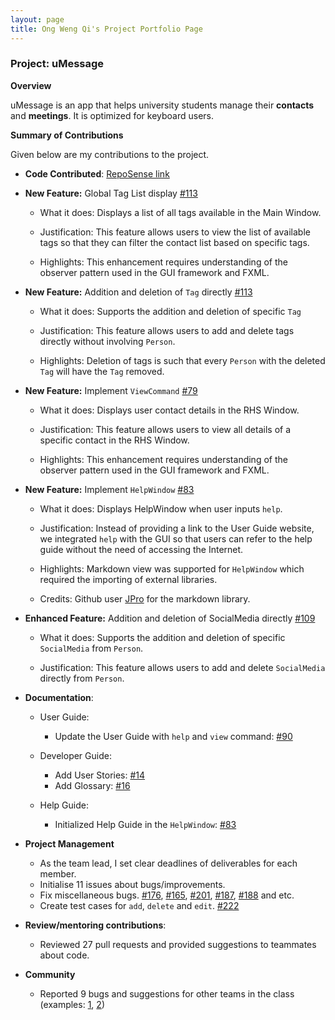 ```yaml
---
layout: page
title: Ong Weng Qi's Project Portfolio Page
---
```


### Project: uMessage

**Overview**

uMessage is an app that helps university students manage their **contacts** and **meetings**.
It is optimized for keyboard users.


**Summary of Contributions**

Given below are my contributions to the project.

* **Code Contributed**: [RepoSense link](https://nus-cs2103-ay2122s2.github.io/tp-dashboard/?search=chriswengqi&sort=groupTitle&sortWithin=title&timeframe=commit&mergegroup=&groupSelect=groupByRepos&breakdown=true&checkedFileTypes=docs~functional-code~test-code~other&since=2022-02-18)


* **New Feature:** Global Tag List display [#113](https://github.com/AY2122S2-CS2103-W16-2/tp/pull/113)

    - What it does: Displays a list of all tags available in the Main Window.

    - Justification: This feature allows users to view the list of available tags so that they can filter the contact list based on specific tags.

    - Highlights: This enhancement requires understanding of the observer pattern used in the GUI framework and FXML.


* **New Feature:** Addition and deletion of `Tag` directly [#113](https://github.com/AY2122S2-CS2103-W16-2/tp/pull/113)

    - What it does: Supports the addition and deletion of specific `Tag`

    - Justification: This feature allows users to add and delete tags directly without involving `Person`.

    - Highlights: Deletion of tags is such that every `Person` with the deleted `Tag` will have the `Tag` removed.


* **New Feature:** Implement `ViewCommand` [#79](https://github.com/AY2122S2-CS2103-W16-2/tp/pull/79)

    - What it does: Displays user contact details in the RHS Window.

    - Justification: This feature allows users to view all details of a specific contact in the RHS Window.

    - Highlights: This enhancement requires understanding of the observer pattern used in the GUI framework and FXML.


* **New Feature:** Implement `HelpWindow` [#83](https://github.com/AY2122S2-CS2103-W16-2/tp/pull/83)

    - What it does: Displays HelpWindow when user inputs `help`.

    - Justification: Instead of providing a link to the User Guide website, we integrated `help` with the GUI so that users can refer to the help guide without the need of accessing the Internet.

    - Highlights: Markdown view was supported for `HelpWindow` which required the importing of external libraries.

    - Credits: Github user [JPro](https://github.com/JPro-one/markdown-javafx-renderer) for the markdown library.

* **Enhanced Feature:** Addition and deletion of SocialMedia directly [#109](https://github.com/AY2122S2-CS2103-W16-2/tp/pull/109)

  - What it does: Supports the addition and deletion of specific `SocialMedia` from `Person`.

  - Justification: This feature allows users to add and delete `SocialMedia` directly from `Person`.

 


* **Documentation**:
  * User Guide:
    * Update the User Guide with `help` and `view` command: [#90](https://github.com/AY2122S2-CS2103-W16-2/tp/pull/90)

  * Developer Guide:
    * Add User Stories: [#14](https://github.com/AY2122S2-CS2103-W16-2/tp/issues/14)
    * Add Glossary: [#16](https://github.com/AY2122S2-CS2103-W16-2/tp/issues/16)

  * Help Guide:
    * Initialized Help Guide in the `HelpWindow`: [#83](https://github.com/AY2122S2-CS2103-W16-2/tp/pull/83)

* **Project Management**
  * As the team lead, I set clear deadlines of deliverables for each member.
  * Initialise 11 issues about bugs/improvements.
  * Fix miscellaneous bugs. [#176](https://github.com/AY2122S2-CS2103-W16-2/tp/issues/176), [#165](https://github.com/AY2122S2-CS2103-W16-2/tp/issues/165), [#201](https://github.com/AY2122S2-CS2103-W16-2/tp/issues/201), [#187](https://github.com/AY2122S2-CS2103-W16-2/tp/issues/187), [#188](https://github.com/AY2122S2-CS2103-W16-2/tp/issues/188) and etc.
  * Create test cases for `add`, `delete` and `edit`. [#222](https://github.com/AY2122S2-CS2103-W16-2/tp/pull/222)


* **Review/mentoring contributions**:
  * Reviewed 27 pull requests and provided suggestions to teammates about code.


* **Community**
  * Reported 9 bugs and suggestions for other teams in the class (examples: [1](https://github.com/chriswengqi/ped/issues/9), [2](https://github.com/chriswengqi/ped/issues/8))

